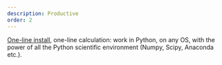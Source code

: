 ```yaml
---
description: Productive
order: 2
---
```

[One-line install](https://radis.readthedocs.io/en/latest/#getting-started), one-line calculation: work in Python, on any OS, with the power of all the Python scientific environment (Numpy, Scipy, Anaconda etc.).
